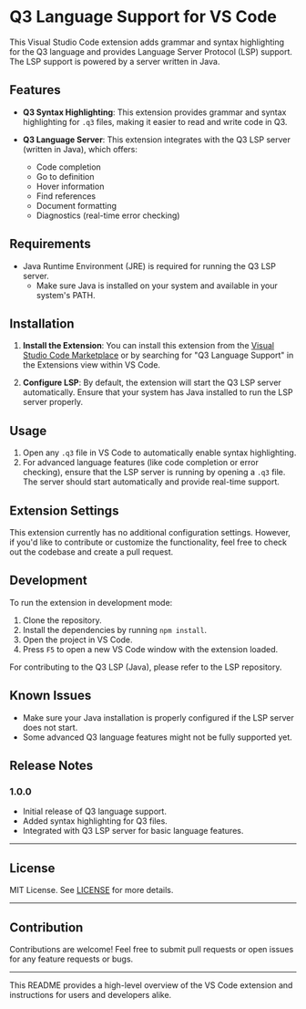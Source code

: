 # Q3 Language Support for VS Code

This Visual Studio Code extension adds grammar and syntax highlighting for the Q3 language and provides Language Server Protocol (LSP) support. The LSP support is powered by a server written in Java.

## Features

- **Q3 Syntax Highlighting**: This extension provides grammar and syntax highlighting for `.q3` files, making it easier to read and write code in Q3.
  
- **Q3 Language Server**: This extension integrates with the Q3 LSP server (written in Java), which offers:
  - Code completion
  - Go to definition
  - Hover information
  - Find references
  - Document formatting
  - Diagnostics (real-time error checking)

## Requirements

- Java Runtime Environment (JRE) is required for running the Q3 LSP server.
  - Make sure Java is installed on your system and available in your system's PATH.

## Installation

1. **Install the Extension**: You can install this extension from the [Visual Studio Code Marketplace](https://marketplace.visualstudio.com/) or by searching for "Q3 Language Support" in the Extensions view within VS Code.

2. **Configure LSP**: By default, the extension will start the Q3 LSP server automatically. Ensure that your system has Java installed to run the LSP server properly.

## Usage

1. Open any `.q3` file in VS Code to automatically enable syntax highlighting.
2. For advanced language features (like code completion or error checking), ensure that the LSP server is running by opening a `.q3` file. The server should start automatically and provide real-time support.

## Extension Settings

This extension currently has no additional configuration settings. However, if you'd like to contribute or customize the functionality, feel free to check out the codebase and create a pull request.

## Development

To run the extension in development mode:

1. Clone the repository.
2. Install the dependencies by running `npm install`.
3. Open the project in VS Code.
4. Press `F5` to open a new VS Code window with the extension loaded.

For contributing to the Q3 LSP (Java), please refer to the LSP repository.

## Known Issues

- Make sure your Java installation is properly configured if the LSP server does not start.
- Some advanced Q3 language features might not be fully supported yet.

## Release Notes

### 1.0.0

- Initial release of Q3 language support.
- Added syntax highlighting for Q3 files.
- Integrated with Q3 LSP server for basic language features.

---

## License

MIT License. See [LICENSE](LICENSE) for more details.

---

## Contribution

Contributions are welcome! Feel free to submit pull requests or open issues for any feature requests or bugs.

---

This README provides a high-level overview of the VS Code extension and instructions for users and developers alike.
